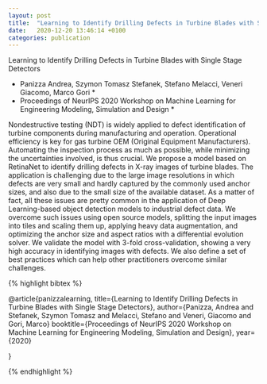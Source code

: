 ```yaml
---
layout: post
title:  "Learning to Identify Drilling Defects in Turbine Blades with Single Stage Detectors published at NEURIPS"
date:   2020-12-20 13:46:14 +0100
categories: publication
---
```



Learning to Identify Drilling Defects in Turbine Blades with Single Stage Detectors
* Panizza Andrea, Szymon Tomasz Stefanek, Stefano Melacci, Veneri Giacomo, Marco Gori *
* Proceedings of NeurIPS 2020 Workshop on Machine Learning for Engineering Modeling, Simulation and Design *

Nondestructive testing (NDT) is widely applied to defect identification of turbine components during manufacturing and operation. Operational efficiency is key for gas turbine OEM (Original Equipment Manufacturers). Automating the inspection process as much as possible, while minimizing the uncertainties involved, is thus crucial. We propose a model based on RetinaNet to identify drilling defects in X-ray images of turbine blades. The application is challenging due to the large image resolutions in which defects are very small and hardly captured by the commonly used anchor sizes, and also due to the small size of the available dataset. As a matter of fact, all these issues are pretty common in the application of Deep Learning-based object detection models to industrial defect data. We overcome such issues using open source models, splitting the input images into tiles and scaling them up, applying heavy data augmentation, and optimizing the anchor size and aspect ratios with a differential evolution solver. We validate the model with 3-fold cross-validation, showing a very high accuracy in identifying images with defects. We also define a set of best practices which can help other practitioners overcome similar challenges.

{% highlight bibtex %}

@article{panizzalearning,
  title={Learning to Identify Drilling Defects in Turbine Blades with Single Stage Detectors},
  author={Panizza, Andrea and Stefanek, Szymon Tomasz and Melacci, Stefano and Veneri, Giacomo and Gori, Marco}
  booktitle={Proceedings of NeurIPS 2020 Workshop on Machine Learning for Engineering Modeling, Simulation and Design},
  year={2020}


}

{% endhighlight %}